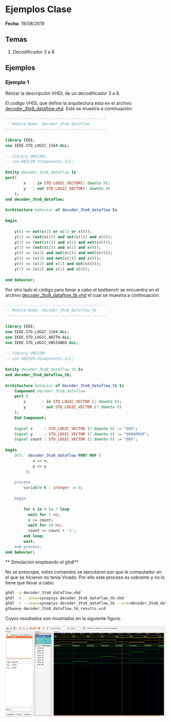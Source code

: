 # Ejemplos Clase #

**Fecha**: 19/08/2019

## Temas ##
1. Decodificador 3 a 8

## Ejemplos ##

### Ejemplo 1 ###
Relizar la descripción VHDL de un decodificador 3 a 8.

El codigo VHDL que define la arquitectura esta en el archivo [decoder_3to8_dataflow.vhd](decoder_3to8_dataflow.vhd). Este se muestra a continuación:

```VHDL
--------------------------------------------
-- Module Name: decoder_3to8_dataflow
--------------------------------------------

library IEEE;
use IEEE.STD_LOGIC_1164.ALL;

-- library UNISIM;
-- use UNISIM.VComponents.all;

Entity decoder_3to8_dataflow Is
port(
		x 	: in STD_LOGIC_VECTOR(2 downto 0);
		y	: out STD_LOGIC_VECTOR(7 downto 0)
	);
end decoder_3to8_dataflow;

Architecture behavior of decoder_3to8_dataflow Is
	
begin

	y(0) <= not(x(2) or x(1) or x(0));	 
	y(1) <= (not(x(2)) and not(x(1)) and x(0));
	y(2) <= (not(x(2)) and x(1) and not(x(0)));
	y(3) <= (not(x(2)) and x(1) and x(0));
	y(4) <= (x(2) and not(x(1)) and not(x(0)));
	y(5) <= (x(2) and not(x(1)) and x(0));
	y(6) <= (x(2) and x(1) and not(x(0)));
	y(7) <= (x(2) and x(1) and x(0));
	
end behavior;
```

Por otro lado el código para llevar a cabo el testbench se encuentra en el archivo [decoder_3to8_dataflow_tb.vhd](decoder_3to8_dataflow_tb.vhd) el cual se muestra a continuación:

```VHDL
--------------------------------------------
-- Module Name: decoder_3to8_dataflow_tb
--------------------------------------------

library IEEE;
use IEEE.STD_LOGIC_1164.ALL;
use IEEE.STD_LOGIC_ARITH.ALL;
use IEEE.STD_LOGIC_UNSIGNED.ALL;

-- library UNISIM;
-- use UNISIM.VComponents.all;

Entity decoder_3to8_dataflow_tb Is
end decoder_3to8_dataflow_tb;

Architecture behavior of decoder_3to8_dataflow_tb Is
	Component decoder_3to8_dataflow
	port (
		x 		: in STD_LOGIC_VECTOR (2 downto 0);
		y 		: out STD_LOGIC_VECTOR (7 downto 0)
	);	
	End Component;
	
	Signal x 	 : STD_LOGIC_VECTOR (2 downto 0) := "000";
	Signal y 	 : STD_LOGIC_VECTOR (7 downto 0) := "00000000";
	Signal count : STD_LOGIC_VECTOR (2 downto 0) := "000";

begin
	DUT:  decoder_3to8_dataflow PORT MAP (
			x => x,
			y => y
		 );
		 
	process
		variable k : integer := 0;

	begin
		
        for k in 0 to 7 loop   
		  wait for 5 ns;
		  x <= count;	  
		  wait for 10 ns;	  
          count <= count + '1';  		  
        end loop;			
		wait;
	end process;
end behavior;
```

** Simulación empleando el ghdl**

No se preocupe, estos comandos se ejecutaron por que le computador en el que se hicieron no tenia Vivado. Por ello este proceso es sobrante y no lo tiene que llevar a cabo:


```bash
ghdl -a decoder_3to8_dataflow.vhd
ghdl -a --ieee=synopsys decoder_3to8_dataflow_tb.vhd
ghdl -r --ieee=synopsys decoder_3to8_dataflow_tb --vcd=decoder_3to8_dataflow_tb_results.vcd
gtkwave decoder_3to8_dataflow_tb_results.vcd 
```


Cuyos resultados son mostrados en la siguiente figura:

![imagen_tb](waveform_deco_3_8.png)
